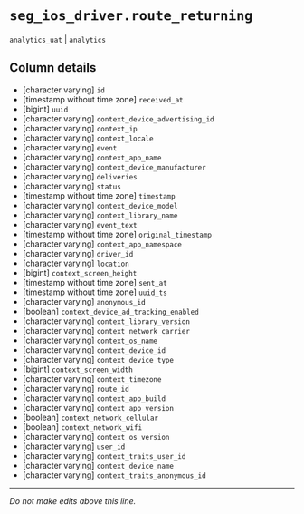 # `seg_ios_driver.route_returning`
`analytics_uat` | `analytics`

## Column details
* [character varying] `id`
* [timestamp without time zone] `received_at`
* [bigint]    `uuid`
* [character varying] `context_device_advertising_id`
* [character varying] `context_ip`
* [character varying] `context_locale`
* [character varying] `event`
* [character varying] `context_app_name`
* [character varying] `context_device_manufacturer`
* [character varying] `deliveries`
* [character varying] `status`
* [timestamp without time zone] `timestamp`
* [character varying] `context_device_model`
* [character varying] `context_library_name`
* [character varying] `event_text`
* [timestamp without time zone] `original_timestamp`
* [character varying] `context_app_namespace`
* [character varying] `driver_id`
* [character varying] `location`
* [bigint]    `context_screen_height`
* [timestamp without time zone] `sent_at`
* [timestamp without time zone] `uuid_ts`
* [character varying] `anonymous_id`
* [boolean]   `context_device_ad_tracking_enabled`
* [character varying] `context_library_version`
* [character varying] `context_network_carrier`
* [character varying] `context_os_name`
* [character varying] `context_device_id`
* [character varying] `context_device_type`
* [bigint]    `context_screen_width`
* [character varying] `context_timezone`
* [character varying] `route_id`
* [character varying] `context_app_build`
* [character varying] `context_app_version`
* [boolean]   `context_network_cellular`
* [boolean]   `context_network_wifi`
* [character varying] `context_os_version`
* [character varying] `user_id`
* [character varying] `context_traits_user_id`
* [character varying] `context_device_name`
* [character varying] `context_traits_anonymous_id`

-------------------------------------------------------------------------------
*Do not make edits above this line.*
